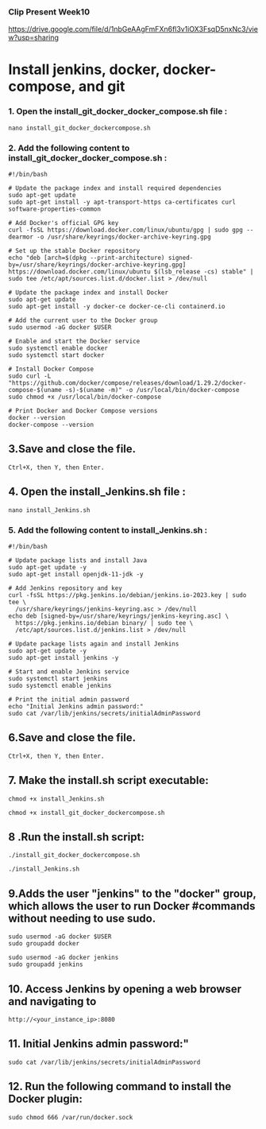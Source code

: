 ### Clip Present Week10 ###
https://drive.google.com/file/d/1nbGeAAgFmFXn6fl3v1iOX3FsqD5nxNc3/view?usp=sharing

# Install jenkins, docker, docker-compose, and git 

### 1. Open the install_git_docker_docker_compose.sh file :

```
nano install_git_docker_dockercompose.sh
```

### 2. Add the following content to install_git_docker_docker_compose.sh :

```
#!/bin/bash

# Update the package index and install required dependencies
sudo apt-get update
sudo apt-get install -y apt-transport-https ca-certificates curl software-properties-common

# Add Docker's official GPG key
curl -fsSL https://download.docker.com/linux/ubuntu/gpg | sudo gpg --dearmor -o /usr/share/keyrings/docker-archive-keyring.gpg

# Set up the stable Docker repository
echo "deb [arch=$(dpkg --print-architecture) signed-by=/usr/share/keyrings/docker-archive-keyring.gpg] https://download.docker.com/linux/ubuntu $(lsb_release -cs) stable" | sudo tee /etc/apt/sources.list.d/docker.list > /dev/null

# Update the package index and install Docker
sudo apt-get update
sudo apt-get install -y docker-ce docker-ce-cli containerd.io

# Add the current user to the Docker group
sudo usermod -aG docker $USER

# Enable and start the Docker service
sudo systemctl enable docker
sudo systemctl start docker

# Install Docker Compose
sudo curl -L "https://github.com/docker/compose/releases/download/1.29.2/docker-compose-$(uname -s)-$(uname -m)" -o /usr/local/bin/docker-compose
sudo chmod +x /usr/local/bin/docker-compose

# Print Docker and Docker Compose versions
docker --version
docker-compose --version
```

## 3.Save and close the file.
```
Ctrl+X, then Y, then Enter.
```

## 4. Open the install_Jenkins.sh file :
```
nano install_Jenkins.sh
```

### 5. Add the following content to install_Jenkins.sh :
```
#!/bin/bash

# Update package lists and install Java
sudo apt-get update -y
sudo apt-get install openjdk-11-jdk -y

# Add Jenkins repository and key
curl -fsSL https://pkg.jenkins.io/debian/jenkins.io-2023.key | sudo tee \
  /usr/share/keyrings/jenkins-keyring.asc > /dev/null
echo deb [signed-by=/usr/share/keyrings/jenkins-keyring.asc] \
  https://pkg.jenkins.io/debian binary/ | sudo tee \
  /etc/apt/sources.list.d/jenkins.list > /dev/null

# Update package lists again and install Jenkins
sudo apt-get update -y
sudo apt-get install jenkins -y

# Start and enable Jenkins service
sudo systemctl start jenkins
sudo systemctl enable jenkins

# Print the initial admin password
echo "Initial Jenkins admin password:"
sudo cat /var/lib/jenkins/secrets/initialAdminPassword
```

## 6.Save and close the file.
```
Ctrl+X, then Y, then Enter.
```

## 7. Make the install.sh script executable:
```
chmod +x install_Jenkins.sh
```
```
chmod +x install_git_docker_dockercompose.sh
```

## 8 .Run the install.sh script:
```
./install_git_docker_dockercompose.sh
```

```
./install_Jenkins.sh
```

## 9.Adds the user "jenkins" to the "docker" group, which allows the user to run Docker #commands without needing to use sudo.
 ```
sudo usermod -aG docker $USER
sudo groupadd docker
```
 ```
sudo usermod -aG docker jenkins
sudo groupadd jenkins
```

## 10. Access Jenkins by opening a web browser and navigating to
```
http://<your_instance_ip>:8080
```

## 11. Initial Jenkins admin password:"
```
sudo cat /var/lib/jenkins/secrets/initialAdminPassword
```

## 12. Run the following command to install the Docker plugin:

```
sudo chmod 666 /var/run/docker.sock 
```
